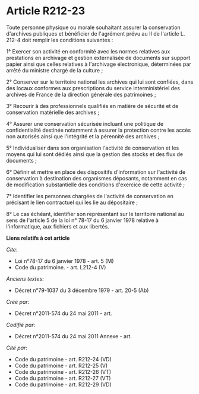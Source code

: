 # Article R212-23

Toute personne physique ou morale souhaitant assurer la conservation d'archives publiques et bénéficier de l'agrément prévu
au II de l'article L. 212-4 doit remplir les conditions suivantes :

1° Exercer son activité en conformité avec les normes relatives aux prestations en archivage et gestion externalisée de
documents sur support papier ainsi que celles relatives à l'archivage électronique, déterminées par arrêté du ministre chargé
de la culture ;

2° Conserver sur le territoire national les archives qui lui sont confiées, dans des locaux conformes aux prescriptions du
service interministériel des archives de France de la direction générale des patrimoines ;

3° Recourir à des professionnels qualifiés en matière de sécurité et de conservation matérielle des archives ;

4° Assurer une conservation sécurisée incluant une politique de confidentialité destinée notamment à assurer la protection
contre les accès non autorisés ainsi que l'intégrité et la pérennité des archives ;

5° Individualiser dans son organisation l'activité de conservation et les moyens qui lui sont dédiés ainsi que la gestion des
stocks et des flux de documents ;

6° Définir et mettre en place des dispositifs d'information sur l'activité de conservation à destination des organismes
déposants, notamment en cas de modification substantielle des conditions d'exercice de cette activité ;

7° Identifier les personnes chargées de l'activité de conservation en précisant le lien contractuel qui les lie au
dépositaire ;

8° Le cas échéant, identifier son représentant sur le territoire national au sens de l'article 5 de la loi n° 78-17 du 6
janvier 1978 relative à l'informatique, aux fichiers et aux libertés.

**Liens relatifs à cet article**

_Cite_:

  - Loi n°78-17 du 6 janvier 1978 - art. 5 (M)
  - Code du patrimoine. - art. L212-4 (V)

_Anciens textes_:

  - Décret n°79-1037 du 3 décembre 1979 - art. 20-5 (Ab)

_Créé par_:

  - Décret n°2011-574 du 24 mai 2011  - art.

_Codifié par_:

  - Décret n°2011-574 du 24 mai 2011 Annexe - art.

_Cité par_:

  - Code du patrimoine - art. R212-24 (VD)
  - Code du patrimoine - art. R212-25 (V)
  - Code du patrimoine - art. R212-26 (VT)
  - Code du patrimoine - art. R212-27 (VT)
  - Code du patrimoine - art. R212-29 (VD)
